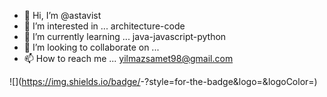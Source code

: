 - 👋 Hi, I’m @astavist
- 👀 I’m interested in ... architecture-code
- 🌱 I’m currently learning ... java-javascript-python
- 💞️ I’m looking to collaborate on ...
- 📫 How to reach me ... yilmazsamet98@gmail.com

![<Badge Name>](https://img.shields.io/badge/<Badge Text>-<Background Color>?style=for-the-badge&logo=<Icon Name>&logoColor=<Logo Color>)
<!---
astavist/astavist is a ✨ special ✨ repository because its `README.md` (this file) appears on your GitHub profile.
You can click the Preview link to take a look at your changes.
--->
